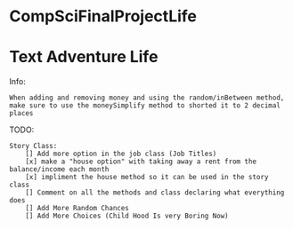 # CompSciFinalProjectLife
# Text Adventure Life

Info:

    When adding and removing money and using the random/inBetween method, make sure to use the moneySimplify method to shorted it to 2 decimal places

TODO:

    Story Class:
        [] Add more option in the job class (Job Titles)
        [x] make a "house option" with taking away a rent from the balance/income each month
        [x] impliment the house method so it can be used in the story class
        [] Comment on all the methods and class declaring what everything does
        [] Add More Random Chances
        [] Add More Choices (Child Hood Is very Boring Now)
